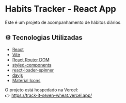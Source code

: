 # Habits Tracker - React App

Este é um projeto de acompanhamento de hábitos diários.

## ⚙️ Tecnologias Utilizadas

- [React](https://reactjs.org/)
- [Vite](https://vitejs.dev/)
- [React Router DOM](https://reactrouter.com/)
- [styled-components](https://styled-components.com/)
- [react-loader-spinner](https://www.npmjs.com/package/react-loader-spinner)
- [dayjs](https://day.js.org/)
- [Material Icons](https://fonts.google.com/icons)

O projeto está hospedado na Vercel:  
👉 https://track-it-seven-wheat.vercel.app/
